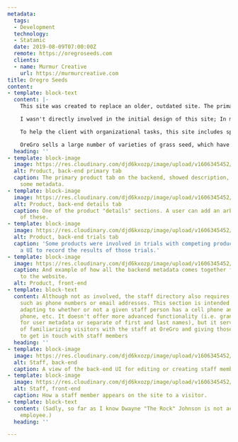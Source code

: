 ```yaml
---
metadata:
  tags:
  - Development
  technology:
  - Statamic
  date: 2019-08-09T07:00:00Z
  remote: https://oregroseeds.com
  clients:
  - name: Murmur Creative
    url: https://murmurcreative.com
title: Oregro Seeds
content:
- template: block-text
  content: |-
    This site was created to replace an older, outdated site. The primary function of the site is to inform visitors of the wide range of products OreGro, Inc. offers, as well as provide background on the company itself.

    I wasn't directly involved in the initial design of this site; In my capacity as an in-house developer for Murmur Creative, I was given an already-approved design for implementation. On this project, we split development up into front-end and back-end; I built the underlying structure and customized the back-end while one of my co-workers assembled the CSS and JavaScript for the front-end. The size of the Murmur development team and our tight schedules usually mean this type of collaboration isn't possible, for the stars aligned for this project and it resulted in a much, much shorter turnaround that usual--I'm hoping to use the same or a similar process for additional projects in the future.

    To help the client with organizational tasks, this site includes special repositories for staff members (for the staff directory) and the products in their catalog.

    OreGro sells a large number of varieties of grass seed, which have different uses, planting times, qualities, etc. In short, each product needed to include a significant amount of metadata. I wanted this data to be structured, so that it could be understood on some level by a machine, but also be accessible via a UI that would make sense to a human user. The data storage and UI features of Statamic made this relatively straightforward: Instead of having to determine how to actual store and query data, I just had to consider how I wanted it organized, and how I wanted people to interact with it
  heading: ''
- template: block-image
  image: https://res.cloudinary.com/djd6kxozp/image/upload/v1606345452/alwaysblank.org/oregro-seeds/product.png
  alt: Product, back-end primary tab
  caption: The primary product tab on the backend, showed description, variety, and
    some metadata.
- template: block-image
  image: https://res.cloudinary.com/djd6kxozp/image/upload/v1606345452/alwaysblank.org/oregro-seeds/product-details.png
  alt: Product, back-end details tab
  caption: One of the product "details" sections. A user can add an arbitrary number
    of these.
- template: block-image
  image: https://res.cloudinary.com/djd6kxozp/image/upload/v1606345452/alwaysblank.org/oregro-seeds/product-trials.png
  alt: Product, back-end trials tab
  caption: 'Some products were involved in trials with competing products: This is
    a UI to record the results of those trials.'
- template: block-image
  image: https://res.cloudinary.com/djd6kxozp/image/upload/v1606345452/alwaysblank.org/oregro-seeds/product-frontend.jpg
  caption: And example of how all the backend metadata comes together for a visitor
    to the website.
  alt: Product, front-end
- template: block-text
  content: Although not as involved, the staff directory also requires some metadata,
    such as phone numbers or email addresses. This section is intended to be flexible,
    adapting to whether or not a given staff person has a cell phone and/or office
    phone, etc. It doesn't offer more advanced functionality (i.e. granular searches
    for user metadata or separate of first and last names), but it serves the purpose
    of familiarizing visitors with the staff at OreGro and giving those visitors ways
    to get in touch with staff members
  heading: ''
- template: block-image
  image: https://res.cloudinary.com/djd6kxozp/image/upload/v1606345452/alwaysblank.org/oregro-seeds/staff-backend.png
  alt: Staff, back-end
  caption: A view of the back-end UI for editing or creating staff members.
- template: block-image
  image: https://res.cloudinary.com/djd6kxozp/image/upload/v1606345452/alwaysblank.org/oregro-seeds/staff-frontend.jpg
  alt: Staff, front-end
  caption: How a staff member appears on the site to a visitor.
- template: block-text
  content: (Sadly, so far as I know Dwayne "The Rock" Johnson is not actually an OreGro
    employee.)
  heading: ''

---
```

